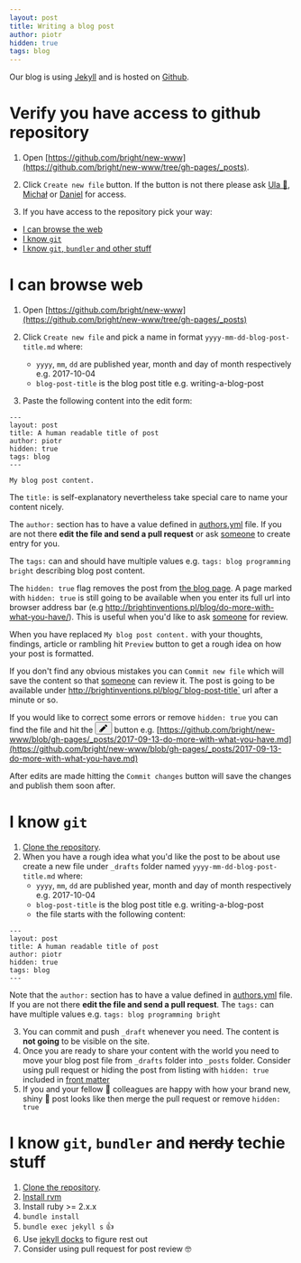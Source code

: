 ```yaml
---
layout: post
title: Writing a blog post
author: piotr
hidden: true
tags: blog
---
```


Our blog is using [Jekyll](https://jekyllrb.com/) and is hosted on [Github](https://github.com/bright/new-www).

# Verify you have access to github repository

1. Open [https://github.com/bright/new-www](https://github.com/bright/new-www/tree/gh-pages/_posts).
1. Click `Create new file` button. If the button is not there please ask [Ula 🚴‍](https://bright-inventions.slack.com/messages/D3B8FTX71), [Michał](https://bright-inventions.slack.com/messages/D04QP07B4) or [Daniel](https://bright-inventions.slack.com/messages/D04QP10LU) for access.

3. If you have access to the repository pick your way:
 - [I can browse the web](#web)
 - [I know `git`](#git)
 - [I know `git`, `bundler` and other stuff](#git-bundler)

# <a name="web"></a>I can browse web

1. Open [https://github.com/bright/new-www](https://github.com/bright/new-www/tree/gh-pages/_posts)
2. Click `Create new file` and pick a name in format `yyyy-mm-dd-blog-post-title.md` where:
     - `yyyy`, `mm`, `dd` are published year, month and day of month respectively e.g. 2017-10-04
     - `blog-post-title` is the blog post title e.g. writing-a-blog-post

3. Paste the following content into the edit form:

```
---
layout: post
title: A human readable title of post
author: piotr
hidden: true
tags: blog
---

My blog post content.
```

The `title:` is self-explanatory nevertheless take special care to name your content nicely. 

The `author:` section has to have a value defined in [authors.yml](https://github.com/bright/new-www/blob/gh-pages/_data/authors.yml) file. If you are not there **edit the file and send a pull request** or ask [someone](https://bright-inventions.slack.com/messages/C3ELVL58F) to create entry for you. 

The `tags:` can and should have multiple values e.g. `tags: blog programming bright` describing blog post content.

The `hidden: true` flag removes the post from [the blog page](http://brightinventions.pl/blog/). A page marked with `hidden: true` is still going to be available when you enter its full url into browser address bar (e.g http://brightinventions.pl/blog/do-more-with-what-you-have/). This is useful when you'd like to ask [someone](https://bright-inventions.slack.com/messages/C3ELVL58F) for review. 

When you have replaced `My blog post content.` with your thoughts, findings, article or rambling hit `Preview` button to get a rough idea on how your post is formatted.

If you don't find any obvious mistakes you can `Commit new file` which will save the content so that [someone](https://bright-inventions.slack.com/messages/C3ELVL58F) can review it. The post is going to be available under http://brightinventions.pl/blog/`blog-post-title` url after a minute or so. 

If you would like to correct some errors or remove `hidden: true` you can find the file and hit the <button><svg aria-hidden="true" class="octicon octicon-pencil" height="16" version="1.1" viewBox="0 0 14 16" width="14"><path fill-rule="evenodd" d="M0 12v3h3l8-8-3-3-8 8zm3 2H1v-2h1v1h1v1zm10.3-9.3L12 6 9 3l1.3-1.3a.996.996 0 0 1 1.41 0l1.59 1.59c.39.39.39 1.02 0 1.41z"></path></svg></button> button e.g. [https://github.com/bright/new-www/blob/gh-pages/_posts/2017-09-13-do-more-with-what-you-have.md](https://github.com/bright/new-www/blob/gh-pages/_posts/2017-09-13-do-more-with-what-you-have.md)

After edits are made hitting the `Commit changes` button will save the changes and publish them soon after. 

# <a name="git"></a>I know `git`

1. [Clone the repository](https://github.com/bright/new-www). 
1. When you have a rough idea what you'd like the post to be about use create a new file under `_drafts` folder named `yyyy-mm-dd-blog-post-title.md` where:
     - `yyyy`, `mm`, `dd` are published year, month and day of month respectively e.g. 2017-10-04
     - `blog-post-title` is the blog post title e.g. writing-a-blog-post
     - the file starts with the following content:

```
---
layout: post
title: A human readable title of post
author: piotr
hidden: true
tags: blog
---

```

Note that the `author:` section has to have a value defined in [authors.yml](https://github.com/bright/new-www/blob/gh-pages/_data/authors.yml) file. If you are not there **edit the file and send a pull request**. 
The `tags:` can have multiple values e.g. `tags: blog programming bright`

3. You can commit and push `_draft` whenever you need. The content is **not going** to be visible on the site.
1. Once you are ready to share your content with the world you need to move your blog post file from `_drafts` folder into `_posts` folder. Consider using pull request or hiding the post from listing with `hidden: true` included in [front matter](https://jekyllrb.com/docs/frontmatter/)
1. If you and your fellow 💍 colleagues are happy with how your brand new, shiny 💎 post looks like then merge the pull request or remove `hidden: true`

# <a name="git-bundler"></a>I know `git`, `bundler` and ~~nerdy~~ techie stuff

1. [Clone the repository](https://github.com/bright/new-www). 
1. [Install rvm](https://rvm.io/rvm/install)
1. Install ruby >= 2.x.x
1. `bundle install`
1. `bundle exec jekyll s` 👍
1. Use [jekyll docks](https://jekyllrb.com/) to figure rest out
1. Consider using pull request for post review 🤓
